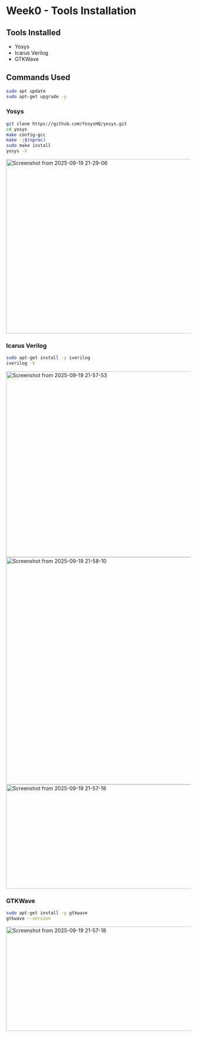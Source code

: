 # Week0 - Tools Installation

## Tools Installed
- Yosys
- Icarus Verilog
- GTKWave


## Commands Used
```bash
sudo apt update
sudo apt-get upgrade -y
```

### Yosys
```bash
git clone https://github.com/YosysHQ/yosys.git
cd yosys
make config-gcc
make -j$(nproc)
sudo make install
yosys -V
```
<img width="822" height="475" alt="Screenshot from 2025-09-19 21-29-06" src="https://github.com/user-attachments/assets/cddeb006-0684-4d20-997f-8d36dd1f5da8" />

### Icarus Verilog
```bash
sudo apt-get install -y iverilog
iverilog -V
```
<img width="743" height="506" alt="Screenshot from 2025-09-19 21-57-53" src="https://github.com/user-attachments/assets/35fe8c64-5fd4-49cd-9754-9413482fba94" />
<img width="735" height="619" alt="Screenshot from 2025-09-19 21-58-10" src="https://github.com/user-attachments/assets/ef3e4781-880b-4726-804d-cf35be19438d" />
<img width="703" height="284" alt="Screenshot from 2025-09-19 21-57-18" src="https://github.com/user-attachments/assets/5732468a-7d52-4ed3-bb21-1c4ffce74e38" />

### GTKWave
```bash
sudo apt-get install -y gtkwave
gtkwave --version
```
<img width="703" height="284" alt="Screenshot from 2025-09-19 21-57-18" src="https://github.com/user-attachments/assets/6bbc9e55-1b61-41ce-a475-53e423e61b51" />





















